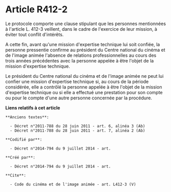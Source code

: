 # Article R412-2

Le protocole comporte une clause stipulant que les personnes mentionnées à l'article L. 412-3 veillent, dans le cadre de
l'exercice de leur mission, à éviter tout conflit d'intérêts. 

A cette fin, avant qu'une mission d'expertise technique lui soit confiée, la personne pressentie confirme au président du
Centre national du cinéma et de l'image animée l'absence de relations professionnelles au cours des trois années précédentes
avec la personne appelée à être l'objet de la mission d'expertise technique. 

Le président du Centre national du cinéma et de l'image animée ne peut lui confier une mission d'expertise technique si, au
cours de la période considérée, elle a contrôlé la personne appelée à être l'objet de la mission d'expertise technique ou si
elle a effectué une prestation pour son compte ou pour le compte d'une autre personne concernée par la procédure.

**Liens relatifs à cet article**

	**Anciens textes**:

	  - Décret n°2011-788 du 28 juin 2011 - art. 6, alinéa 3 (Ab)
	  - Décret n°2011-788 du 28 juin 2011 - art. 7, alinéa 2 (Ab)

	**Codifié par**:

	  - Décret n°2014-794 du 9 juillet 2014 - art.

	**Créé par**:

	  - Décret n°2014-794 du 9 juillet 2014 - art.

	**Cite**:

	  - Code du cinéma et de l'image animée - art. L412-3 (V)
